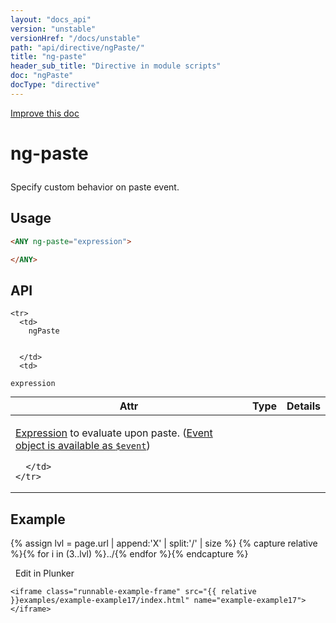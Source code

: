 ```yaml
---
layout: "docs_api"
version: "unstable"
versionHref: "/docs/unstable"
path: "api/directive/ngPaste/"
title: "ng-paste"
header_sub_title: "Directive in module scripts"
doc: "ngPaste"
docType: "directive"
---
```


<div class="improve-docs">
  <a href='https://github.com/Famous/famous-angular/edit/master/src/scripts/directives/fa-input.js#L720'>
    Improve this doc
  </a>
</div>





<h1 class="api-title">

  ng-paste



</h1>





Specify custom behavior on paste event.






  
<h2 id="usage">Usage</h2>
  
```html
<ANY ng-paste="expression">

</ANY>
```
  
  
<h2 id="api" style="clear:both;">API</h2>

<table class="table" style="margin:0;">
  <thead>
    <tr>
      <th>Attr</th>
      <th>Type</th>
      <th>Details</th>
    </tr>
  </thead>
  <tbody>
    
    <tr>
      <td>
        ngPaste
        
        
      </td>
      <td>
        
  <code>expression</code>
      </td>
      <td>
        <p><a href="guide/expression">Expression</a> to evaluate upon
paste. (<a href="guide/expression#-event-">Event object is available as <code>$event</code></a>)</p>

        
      </td>
    </tr>
    
  </tbody>
</table>

  

  



<h2 id="example">Example</h2><p>

{% assign lvl = page.url | append:'X' | split:'/' | size %}
{% capture relative %}{% for i in (3..lvl) %}../{% endfor %}{% endcapture %}

<div>
  <a ng-click="openPlunkr('{{ relative }}examples/example-example17')" class="btn pull-right">
    <i class="glyphicon glyphicon-edit">&nbsp;</i>
    Edit in Plunker</a>
  <div class="runnable-example" path="examples/example-example17"
      
  >

   

    <iframe class="runnable-example-frame" src="{{ relative }}examples/example-example17/index.html" name="example-example17"></iframe>
  </div>
</div>


</p>



